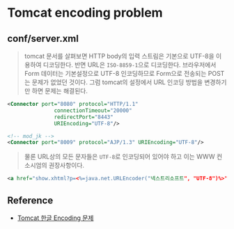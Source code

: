 # Tomcat encoding problem

## conf/server.xml

> tomcat 문서를 살펴보면 HTTP body의 입력 스트림은 기본으로 UTF-8을 이용하여 디코딩한다. 반면 URL은 `ISO-8859-1`으로 디코딩한다.
브라우저에서 Form 데이터는 기본설정으로 UTF-8 인코딩하므로 Form으로 전송되는 POST는 문제가 없었던 것이다. 그럼 tomcat의 설정에서 URL 인코딩 방법을 변경하기만 하면 문제는 해결된다.

```xml
<Connector port="8080" protocol="HTTP/1.1"
               connectionTimeout="20000"
               redirectPort="8443"
               URIEncoding="UTF-8"/>

<!-- mod_jk -->
<Connector port="8009" protocol="AJP/1.3" URIEncoding="UTF-8"/>
```


> 물론 URL상의 모든 문자들은 `UTF-8`로 인코딩되어 있어야 하고 이는 WWW 컨소시엄의 권장사항이다.

```xml
<a href="show.xhtml?p=<%=java.net.URLEncoder("넥스트리소프트", "UTF-8")%>">넥스트리</a>
```

## Reference

* [Tomcat 한글 Encoding 문제](http://greatkim91.tistory.com/50)